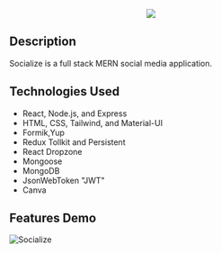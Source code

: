 
<p align="center">
<img src="https://user-images.githubusercontent.com/114322129/223909229-04fe97e4-7c8e-474d-bda8-313b94d67b40.png" >
</p>

## Description

Socialize is a full stack MERN social media application.

## Technologies Used

- React, Node.js, and Express
- HTML, CSS, Tailwind, and Material-UI
- Formik,Yup
- Redux Tollkit and Persistent
- React Dropzone
- Mongoose
- MongoDB
- JsonWebToken "JWT"
- Canva

## Features Demo

![Socialize](https://user-images.githubusercontent.com/114322129/223858652-1eda1f56-22cf-4b2d-b7c7-2c13f33312b1.gif)

